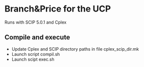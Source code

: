 # Branch&Price for the UCP

Runs with SCIP 5.0.1 and Cplex

## Compile and execute
- Update Cplex and SCIP directory paths in file cplex_scip_dir.mk
- Launch script compil.sh
- Launch scipt exec.sh
